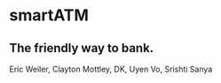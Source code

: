 # smartATM
The friendly way to bank.
------------------------------------

Eric Weiler, Clayton Mottley, DK, Uyen Vo, Srishti Sanya
